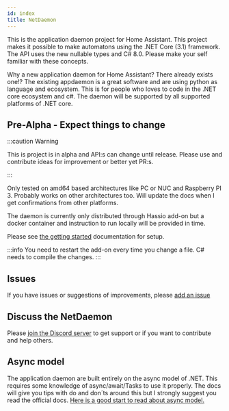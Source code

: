 ```yaml
---
id: index
title: NetDaemon
---
```


This is the application daemon project for Home Assistant. This project makes it possible to make automatons using the .NET Core (3.1) framework. The API uses the new nullable types and C# 8.0. Please make your self familiar with these concepts.

Why a new application daemon for Home Assistant? There already exists one!? The existing appdaemon is a great software and are using python as language and ecosystem. This is for people who loves to code in the .NET core ecosystem and c#. The daemon will be supported by all supported platforms of .NET core.

## Pre-Alpha - Expect things to change

:::caution Warning

This is project is in alpha and API:s can change until release. Please use and contribute ideas for improvement or better yet PR:s.

:::

Only tested on amd64 based architectures like PC or NUC and Raspberry PI 3. Probably works on other architectures too. Will update the docs when I get confirmations from other platforms.

The daemon is currently only distributed through Hassio add-on but a docker container and instruction to run locally will be provided in time.

Please see [the getting started](/docs/started/installation) documentation for setup.

:::info
You need to restart the add-on every time you change a file. C# needs to compile the changes.
:::

## Issues

If you have issues or suggestions of improvements, please [add an issue](https://github.com/net-daemon/netdaemon/issues)

## Discuss the NetDaemon

Please [join the Discord server](https://discord.gg/K3xwfcX) to get support or if you want to contribute and help others.

## Async model

The application daemon are built entirely on the async model of .NET. This requires some knowledge of async/await/Tasks to use it properly. The docs will give you tips with do and don´ts around this but I strongly suggest you read the official docs.  [Here is a good start to read about async model.](https://docs.microsoft.com/en-us/dotnet/csharp/async)



